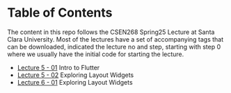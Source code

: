 # Table of Contents
The content in this repo follows the CSEN268 Spring25 Lecture at Santa Clara University. Most of the lectures have a set of accompanying tags that can be downloaded, indicated the lecture no and step, starting with step 0 where we usually have the initial code for starting the lecture.

- [Lecture 5 - 01](https://github.com/mehmetartun/CSEN268/tree/L05.01) Intro to Flutter
- [Lecture 5 - 02](https://github.com/mehmetartun/CSEN268/tree/L05.02) Exploring Layout Widgets
- [Lecture 6 - 01](https://github.com/mehmetartun/CSEN268/tree/L06.01) Exploring Layout Widgets
